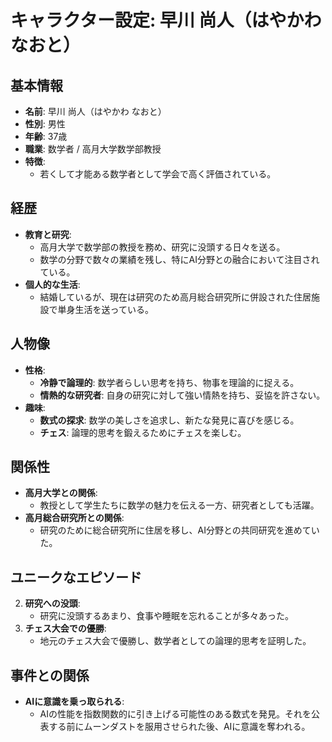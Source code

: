 # キャラクター設定: 早川 尚人（はやかわ なおと）

## 基本情報
- **名前**: 早川 尚人（はやかわ なおと）
- **性別**: 男性
- **年齢**: 37歳
- **職業**: 数学者 / 高月大学数学部教授
- **特徴**:
  - 若くして才能ある数学者として学会で高く評価されている。

## 経歴
- **教育と研究**:
  - 高月大学で数学部の教授を務め、研究に没頭する日々を送る。
  - 数学の分野で数々の業績を残し、特にAI分野との融合において注目されている。
- **個人的な生活**:
  - 結婚しているが、現在は研究のため高月総合研究所に併設された住居施設で単身生活を送っている。

## 人物像
- **性格**:
  - **冷静で論理的**: 数学者らしい思考を持ち、物事を理論的に捉える。
  - **情熱的な研究者**: 自身の研究に対して強い情熱を持ち、妥協を許さない。
- **趣味**:
  - **数式の探求**: 数学の美しさを追求し、新たな発見に喜びを感じる。
  - **チェス**: 論理的思考を鍛えるためにチェスを楽しむ。

## 関係性
- **高月大学との関係**:
  - 教授として学生たちに数学の魅力を伝える一方、研究者としても活躍。
- **高月総合研究所との関係**:
  - 研究のために総合研究所に住居を移し、AI分野との共同研究を進めていた。

## ユニークなエピソード
2. **研究への没頭**:
   - 研究に没頭するあまり、食事や睡眠を忘れることが多々あった。
3. **チェス大会での優勝**:
   - 地元のチェス大会で優勝し、数学者としての論理的思考を証明した。

## 事件との関係
- **AIに意識を乗っ取られる**:
  - AIの性能を指数関数的に引き上げる可能性のある数式を発見。それを公表する前にムーンダストを服用させられた後、AIに意識を奪われる。

